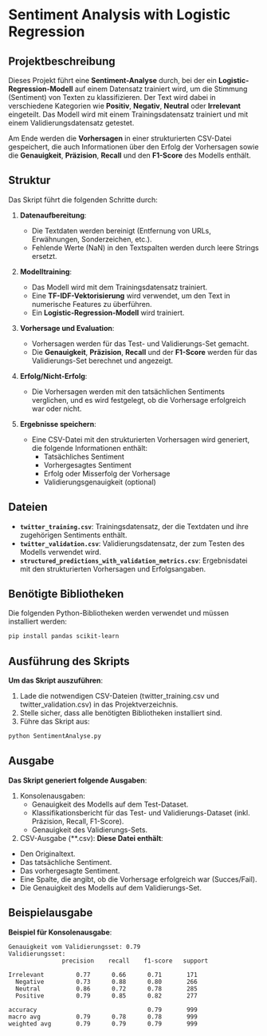 # Sentiment Analysis with Logistic Regression

## Projektbeschreibung

Dieses Projekt führt eine **Sentiment-Analyse** durch, bei der ein **Logistic-Regression-Modell** auf einem Datensatz trainiert wird, um die Stimmung (Sentiment) von Texten zu klassifizieren. Der Text wird dabei in verschiedene Kategorien wie **Positiv**, **Negativ**, **Neutral** oder **Irrelevant** eingeteilt. Das Modell wird mit einem Trainingsdatensatz trainiert und mit einem Validierungsdatensatz getestet.

Am Ende werden die **Vorhersagen** in einer strukturierten CSV-Datei gespeichert, die auch Informationen über den Erfolg der Vorhersagen sowie die **Genauigkeit**, **Präzision**, **Recall** und den **F1-Score** des Modells enthält.

## Struktur

Das Skript führt die folgenden Schritte durch:
1. **Datenaufbereitung**:
   - Die Textdaten werden bereinigt (Entfernung von URLs, Erwähnungen, Sonderzeichen, etc.).
   - Fehlende Werte (NaN) in den Textspalten werden durch leere Strings ersetzt.
   
2. **Modelltraining**:
   - Das Modell wird mit dem Trainingsdatensatz trainiert.
   - Eine **TF-IDF-Vektorisierung** wird verwendet, um den Text in numerische Features zu überführen.
   - Ein **Logistic-Regression-Modell** wird trainiert.

3. **Vorhersage und Evaluation**:
   - Vorhersagen werden für das Test- und Validierungs-Set gemacht.
   - Die **Genauigkeit**, **Präzision**, **Recall** und der **F1-Score** werden für das Validierungs-Set berechnet und angezeigt.

4. **Erfolg/Nicht-Erfolg**:
   - Die Vorhersagen werden mit den tatsächlichen Sentiments verglichen, und es wird festgelegt, ob die Vorhersage erfolgreich war oder nicht.

5. **Ergebnisse speichern**:
   - Eine CSV-Datei mit den strukturierten Vorhersagen wird generiert, die folgende Informationen enthält:
     - Tatsächliches Sentiment
     - Vorhergesagtes Sentiment
     - Erfolg oder Misserfolg der Vorhersage
     - Validierungsgenauigkeit (optional)

## Dateien

- **`twitter_training.csv`**: Trainingsdatensatz, der die Textdaten und ihre zugehörigen Sentiments enthält.
- **`twitter_validation.csv`**: Validierungsdatensatz, der zum Testen des Modells verwendet wird.
- **`structured_predictions_with_validation_metrics.csv`**: Ergebnisdatei mit den strukturierten Vorhersagen und Erfolgsangaben.

## Benötigte Bibliotheken

Die folgenden Python-Bibliotheken werden verwendet und müssen installiert werden:

```bash
pip install pandas scikit-learn
```
## Ausführung des Skripts
**Um das Skript auszuführen**:

1. Lade die notwendigen CSV-Dateien (twitter_training.csv und twitter_validation.csv) in das Projektverzeichnis.
2.	Stelle sicher, dass alle benötigten Bibliotheken installiert sind.
3.	Führe das Skript aus:
 ```bash
 python SentimentAnalyse.py
 ```
## Ausgabe

**Das Skript generiert folgende Ausgaben**:

1.	Konsolenausgaben:
	-	Genauigkeit des Modells auf dem Test-Dataset.
	-	Klassifikationsbericht für das Test- und Validierungs-Dataset (inkl. Präzision, Recall, F1-Score).
	-	Genauigkeit des Validierungs-Sets.
2.	CSV-Ausgabe (**.csv):
**Diese Datei enthält**:

  -	Den Originaltext.
  -	Das tatsächliche Sentiment.
  -	Das vorhergesagte Sentiment.
  -	Eine Spalte, die angibt, ob die Vorhersage erfolgreich war (Succes/Fail).
  -	Die Genauigkeit des Modells auf dem Validierungs-Set.

## Beispielausgabe
**Beispiel für Konsolenausgabe**:

    Genauigkeit vom Validierungsset: 0.79
    Validierungsset:
                   precision    recall    f1-score   support

    Irrelevant         0.77      0.66      0.71       171
      Negative         0.73      0.88      0.80       266
      Neutral          0.86      0.72      0.78       285
      Positive         0.79      0.85      0.82       277

    accuracy                               0.79       999
    macro avg          0.79      0.78      0.78       999
    weighted avg       0.79      0.79      0.79       999


 
